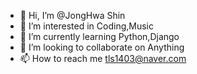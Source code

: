 - 👋 Hi, I’m @JongHwa Shin
- 👀 I’m interested in Coding,Music
- 🌱 I’m currently learning Python,Django
- 💞️ I’m looking to collaborate on Anything
- 📫 How to reach me tls1403@naver.com

<!---
JongHwaShin/JongHwaShin is a ✨ special ✨ repository because its `README.md` (this file) appears on your GitHub profile.
You can click the Preview link to take a look at your changes.
--->
